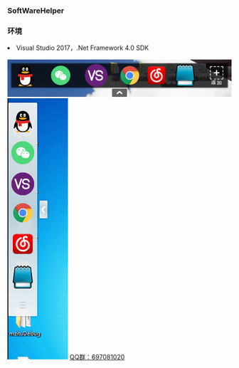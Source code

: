 <h3>SoftWareHelper</h3>
<h3>环境</h3>

<li>Visual Studio 2017，.Net Framework 4.0 SDK</li>
<br/>
<img src="/Images/2.png"/>
<img src="/Images/gif.gif"/>
<a href="tencent://message/?uin=697081020&Site=&menu=yes">QQ群：697081020</a>
